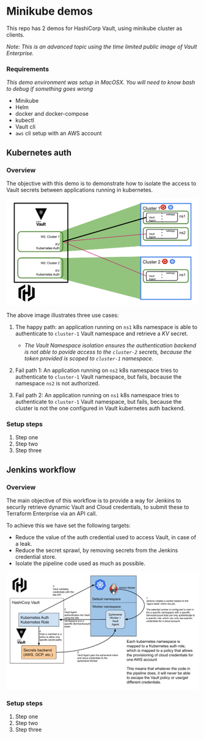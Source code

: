 # Minikube demos

This repo has 2 demos for HashiCorp Vault, using minikube cluster as clients.

*Note: This is an advanced topic using the time limited public image of Vault Enterprise.*

### Requirements

*This demo environment was setup in MacOSX.*
*You will need to know bash to debug if something goes wrong*

* Minikube
* Helm
* docker and docker-compose
* kubectl
* Vault cli
* `aws` cli setup with an AWS account


## Kubernetes auth

### Overview

The objective with this demo is to demonstrate how to isolate the access to Vault secrets between applications running in kubernetes.

![Kubernetes auth](/graphics/k8s-auth.svg)

The above image illustrates three use cases:
1. The happy path: an application running on `ns1` k8s namespace is able to authenticate to `cluster-1` Vault namespace and retrieve a *KV* secret.
   * *The Vault Namespace isolation ensures the authentication backend is not able to povide access to the `cluster-2` secrets, because the token provided is scoped to `cluster-1` namespace.*

2. Fail path 1: An application running on `ns2` k8s namespace  tries to authenticate to `cluster-1` Vault namespace, but fails, because the namespace `ns2` is not authorized.

3. Fail path 2: An application running on `ns1` k8s namespace  tries to authenticate to `cluster-1` Vault namespace, but fails, because the cluster is not the one configured in Vault kubernetes auth backend.

### Setup steps
1. Step one
2. Step two
3. Step three


## Jenkins workflow

### Overview

The main objective of this workflow is to provide a way for Jenkins to securily retrieve dynamic Vault and Cloud credentials, to submit these to Terraform Enterprise via an API call.

To achieve this we have set the following targets:
 * Reduce the value of the auth credential used to access Vault, in case of a leak.
 * Reduce the secret sprawl, by removing secrets from the Jenkins credential store.
 * Isolate the pipeline code used as much as possible.

![Jenkins workflow](/graphics/jenkins-k8s-auth.svg)


### Setup steps
1. Step one
2. Step two
3. Step three